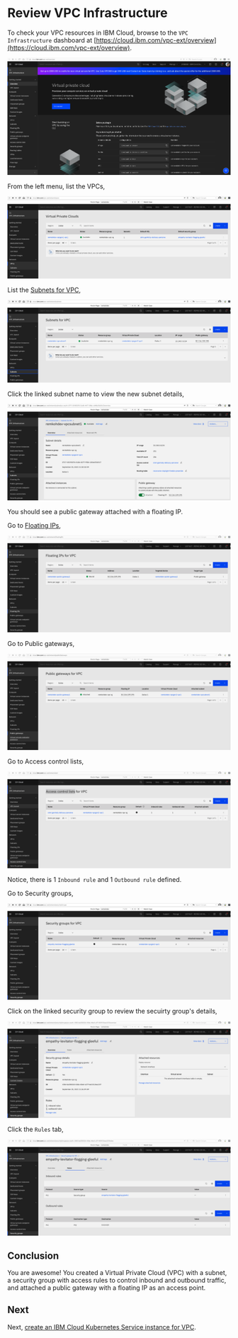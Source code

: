 # Review VPC Infrastructure

To check your VPC resources in IBM Cloud, browse to the `VPC Infrastructure` dashboard at [https://cloud.ibm.com/vpc-ext/overview](https://cloud.ibm.com/vpc-ext/overview).

![VPC dashboard](../images/vpc/vpc-dashboard.png)

From the left menu, list the VPCs,

![VPCs](../images/vpc/vpcs.png)

List the [Subnets for VPC](https://cloud.ibm.com/vpc-ext/network/subnets),

![VPC Subnets](../images/vpc/subnets.png)

Click the linked subnet name to view the new subnet details,

![VPC Subnet Details](../images/vpc/subnet-details.png)

You should see a public gateway attached with a floating IP.

Go to [Floating IPs](https://cloud.ibm.com/vpc-ext/network/floatingIPs),

![Floating IPs for VPC](../images/vpc/floatingips.png)

Go to Public gateways,

![Public gateways for VPC](../images/vpc/publicgateways.png)

Go to Access control lists,

![Access control lists for VPC](../images/vpc/acls.png)

Notice, there is 1 `Inbound rule` and 1 `Outbound rule` defined.

Go to Security groups,

![Security groups for VPC](../images/vpc/security-groups.png)

Click on the linked security group to review the secuirty group's details,

![Security group details](../images/vpc/security-group-details.png)

Click the `Rules` tab,

![Security group Rules](../images/vpc/security-group-rules.png)

## Conclusion

You are awesome! You created a Virtual Private Cloud (VPC) with a subnet, a security group with access rules to control inbound and outbound traffic, and attached a public gateway with a floating IP as an access point.

## Next

Next, [create an IBM Cloud Kubernetes Service instance for VPC](../vpc_iks/1_about.md).

<!--Next, [create a Red Hat OpenShift Kubernetes Service (ROKS)](../vpc_roks/1_about.md) or [Create an IBM Cloud Kubernetes Service instance](../vpc_iks/1_about.md).-->
